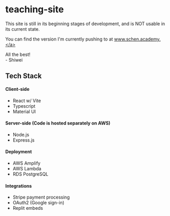 # teaching-site
This site is still in its beginning stages of development, and is NOT usable in its current state.

You can find the version I'm currently pushing to at <a href="https://www.schen.academy" target="_blank">www.schen.academy.</a> 

All the best! <br>
\- Shiwei

## Tech Stack
#### Client-side
 - React w/ Vite
 - Typescript
 - Material UI

#### Server-side (Code is hosted separately on AWS)
 - Node.js
 - Express.js

#### Deployment
 - AWS Amplify
 - AWS Lambda
 - RDS PostgreSQL

#### Integrations
 - Stripe payment processing
 - OAuth2 (Google sign-in)
 - Replit embeds
